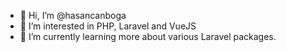 - 👋 Hi, I’m @hasancanboga
- 👀 I’m interested in PHP, Laravel and VueJS
- 🌱 I’m currently learning more about various Laravel packages.


<!---
hasancanboga/hasancanboga is a ✨ special ✨ repository because its `README.md` (this file) appears on your GitHub profile.
You can click the Preview link to take a look at your changes.
--->
